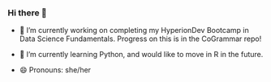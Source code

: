 ### Hi there 👋

- 🔭 I’m currently working on completing my HyperionDev Bootcamp in Data Science Fundamentals. Progress on this is in the CoGrammar repo!

- 🌱 I’m currently learning Python, and would like to move in R in the future.

- 😄 Pronouns: she/her
